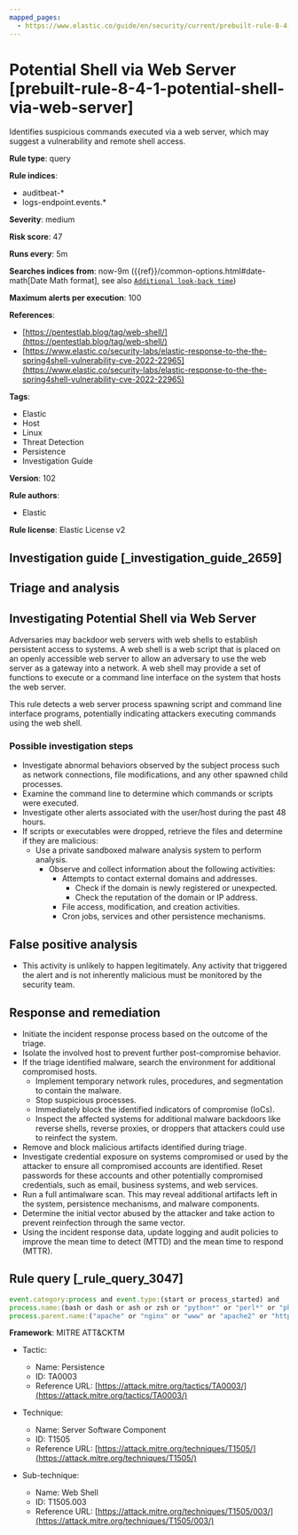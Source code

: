 ```yaml
---
mapped_pages:
  - https://www.elastic.co/guide/en/security/current/prebuilt-rule-8-4-1-potential-shell-via-web-server.html
---
```


# Potential Shell via Web Server [prebuilt-rule-8-4-1-potential-shell-via-web-server]

Identifies suspicious commands executed via a web server, which may suggest a vulnerability and remote shell access.

**Rule type**: query

**Rule indices**:

* auditbeat-*
* logs-endpoint.events.*

**Severity**: medium

**Risk score**: 47

**Runs every**: 5m

**Searches indices from**: now-9m ({{ref}}/common-options.html#date-math[Date Math format], see also [`Additional look-back time`](docs-content://solutions/security/detect-and-alert/create-detection-rule.md#rule-schedule))

**Maximum alerts per execution**: 100

**References**:

* [https://pentestlab.blog/tag/web-shell/](https://pentestlab.blog/tag/web-shell/)
* [https://www.elastic.co/security-labs/elastic-response-to-the-the-spring4shell-vulnerability-cve-2022-22965](https://www.elastic.co/security-labs/elastic-response-to-the-the-spring4shell-vulnerability-cve-2022-22965)

**Tags**:

* Elastic
* Host
* Linux
* Threat Detection
* Persistence
* Investigation Guide

**Version**: 102

**Rule authors**:

* Elastic

**Rule license**: Elastic License v2

## Investigation guide [_investigation_guide_2659]

## Triage and analysis

## Investigating Potential Shell via Web Server

Adversaries may backdoor web servers with web shells to establish persistent access to systems. A web shell is a web
script that is placed on an openly accessible web server to allow an adversary to use the web server as a gateway into a
network. A web shell may provide a set of functions to execute or a command line interface on the system that hosts the
web server.

This rule detects a web server process spawning script and command line interface programs, potentially indicating
attackers executing commands using the web shell.

### Possible investigation steps

- Investigate abnormal behaviors observed by the subject process such as network connections, file modifications, and
any other spawned child processes.
- Examine the command line to determine which commands or scripts were executed.
- Investigate other alerts associated with the user/host during the past 48 hours.
- If scripts or executables were dropped, retrieve the files and determine if they are malicious:
  - Use a private sandboxed malware analysis system to perform analysis.
    - Observe and collect information about the following activities:
      - Attempts to contact external domains and addresses.
        - Check if the domain is newly registered or unexpected.
        - Check the reputation of the domain or IP address.
      - File access, modification, and creation activities.
      - Cron jobs, services and other persistence mechanisms.

## False positive analysis

- This activity is unlikely to happen legitimately. Any activity that triggered the alert and is not inherently
malicious must be monitored by the security team.

## Response and remediation

- Initiate the incident response process based on the outcome of the triage.
- Isolate the involved host to prevent further post-compromise behavior.
- If the triage identified malware, search the environment for additional compromised hosts.
  - Implement temporary network rules, procedures, and segmentation to contain the malware.
  - Stop suspicious processes.
  - Immediately block the identified indicators of compromise (IoCs).
  - Inspect the affected systems for additional malware backdoors like reverse shells, reverse proxies, or droppers that
  attackers could use to reinfect the system.
- Remove and block malicious artifacts identified during triage.
- Investigate credential exposure on systems compromised or used by the attacker to ensure all compromised accounts are
identified. Reset passwords for these accounts and other potentially compromised credentials, such as email, business
systems, and web services.
- Run a full antimalware scan. This may reveal additional artifacts left in the system, persistence mechanisms, and
malware components.
- Determine the initial vector abused by the attacker and take action to prevent reinfection through the same vector.
- Using the incident response data, update logging and audit policies to improve the mean time to detect (MTTD) and the
mean time to respond (MTTR).

## Rule query [_rule_query_3047]

```js
event.category:process and event.type:(start or process_started) and
process.name:(bash or dash or ash or zsh or "python*" or "perl*" or "php*") and
process.parent.name:("apache" or "nginx" or "www" or "apache2" or "httpd" or "www-data")
```

**Framework**: MITRE ATT&CKTM

* Tactic:

    * Name: Persistence
    * ID: TA0003
    * Reference URL: [https://attack.mitre.org/tactics/TA0003/](https://attack.mitre.org/tactics/TA0003/)

* Technique:

    * Name: Server Software Component
    * ID: T1505
    * Reference URL: [https://attack.mitre.org/techniques/T1505/](https://attack.mitre.org/techniques/T1505/)

* Sub-technique:

    * Name: Web Shell
    * ID: T1505.003
    * Reference URL: [https://attack.mitre.org/techniques/T1505/003/](https://attack.mitre.org/techniques/T1505/003/)



